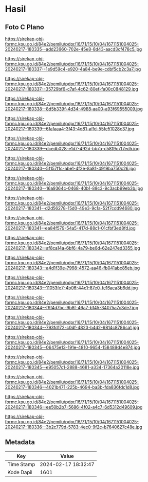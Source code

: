 # Hasil

## Foto C Plano

https://sirekap-obj-formc.kpu.go.id/84e2/pemilu/pdpr/16/71/15/10/04/1671151004025-20240217-180335--add23660-702e-45e8-8d43-aacd3cf478c5.jpg

https://sirekap-obj-formc.kpu.go.id/84e2/pemilu/pdpr/16/71/15/10/04/1671151004025-20240217-180337--1e9d59c4-e920-4a84-be9e-cdbf5cb2c3a7.jpg

https://sirekap-obj-formc.kpu.go.id/84e2/pemilu/pdpr/16/71/15/10/04/1671151004025-20240217-180337--35729bf6-c7af-4c62-80ef-fa00c0848129.jpg

https://sirekap-obj-formc.kpu.go.id/84e2/pemilu/pdpr/16/71/15/10/04/1671151004025-20240217-180338--8d5b339f-4d34-4988-aa00-a93f69555009.jpg

https://sirekap-obj-formc.kpu.go.id/84e2/pemilu/pdpr/16/71/15/10/04/1671151004025-20240217-180339--6fafaaa4-3f43-4d81-affd-55fe51028c37.jpg

https://sirekap-obj-formc.kpu.go.id/84e2/pemilu/pdpr/16/71/15/10/04/1671151004025-20240217-180339--dcedb028-e1d7-492d-bb7a-c5819c7f7ed5.jpg

https://sirekap-obj-formc.kpu.go.id/84e2/pemilu/pdpr/16/71/15/10/04/1671151004025-20240217-180340--5f157f1c-abe1-4f2e-8a81-4919ba750c26.jpg

https://sirekap-obj-formc.kpu.go.id/84e2/pemilu/pdpr/16/71/15/10/04/1671151004025-20240217-180340--16a9364c-0468-40b1-88c3-9c3acb99eb3b.jpg

https://sirekap-obj-formc.kpu.go.id/84e2/pemilu/pdpr/16/71/15/10/04/1671151004025-20240217-180341--d2d56278-15d0-49e3-9c1a-52f7cdd94680.jpg

https://sirekap-obj-formc.kpu.go.id/84e2/pemilu/pdpr/16/71/15/10/04/1671151004025-20240217-180341--ea84f579-54a5-417d-88c1-01cfbf3ed8fd.jpg

https://sirekap-obj-formc.kpu.go.id/84e2/pemilu/pdpr/16/71/15/10/04/1671151004025-20240217-180342--af8ca14a-6bf6-4a79-be6d-62e247ed3355.jpg

https://sirekap-obj-formc.kpu.go.id/84e2/pemilu/pdpr/16/71/15/10/04/1671151004025-20240217-180343--a4d1f39e-7998-4572-aa46-fb041abc85eb.jpg

https://sirekap-obj-formc.kpu.go.id/84e2/pemilu/pdpr/16/71/15/10/04/1671151004025-20240217-180343--11053fe7-4b06-44c1-87e0-fe16aea3b6dd.jpg

https://sirekap-obj-formc.kpu.go.id/84e2/pemilu/pdpr/16/71/15/10/04/1671151004025-20240217-180344--f9f4d7bc-9b8f-46a7-b145-34075a7c3de7.jpg

https://sirekap-obj-formc.kpu.go.id/84e2/pemilu/pdpr/16/71/15/10/04/1671151004025-20240217-180344--793fd172-c0df-4823-b4d2-9814c8786ca1.jpg

https://sirekap-obj-formc.kpu.go.id/84e2/pemilu/pdpr/16/71/15/10/04/1671151004025-20240217-180345--06475e13-191e-4810-9654-158489d4e874.jpg

https://sirekap-obj-formc.kpu.go.id/84e2/pemilu/pdpr/16/71/15/10/04/1671151004025-20240217-180345--e95057c1-2888-4681-a334-17364a20118e.jpg

https://sirekap-obj-formc.kpu.go.id/84e2/pemilu/pdpr/16/71/15/10/04/1671151004025-20240217-180346--4021b471-225b-4694-ba3b-fda836fdc1d8.jpg

https://sirekap-obj-formc.kpu.go.id/84e2/pemilu/pdpr/16/71/15/10/04/1671151004025-20240217-180346--ee50b2b7-5686-4f02-a4c7-6d5312d49609.jpg

https://sirekap-obj-formc.kpu.go.id/84e2/pemilu/pdpr/16/71/15/10/04/1671151004025-20240217-180336--3b2c779d-5783-4ec0-9f2c-b7640627c48e.jpg


## Metadata

| Key        | Value               |
| ---------- | ------------------- |
| Time Stamp | 2024-02-17 18:32:47 |
| Kode Dapil | 1601                |




